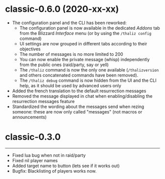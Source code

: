 # classic-0.6.0 (2020-xx-xx)

* The configuration panel and the CLI has been reworked:
  * The configuration panel is now available in the dedicated _Addons_ tab from the Blizzard _Interface_ menu (or by using the `/thaliz config` command)
  * UI settings are now grouped in different tabs according to their objectives
  * The number of messages is no more limited to 200
  * You can now enable the private message (whisp) independently from the public ones (raid/party, say or yell)
  * The `/thaliz` command is now the only one available (`/thalizversion` and others concatenated commands have been removed).
  * The `/thaliz debug` command is now hidden from the UI and the CLI help, as it should be used by advanced users only
* Added the french translation to the default resurrection messages
* Removed the message displayed in chat when enabling/disabling the resurrection messages feature
* Standardized the wording about the messages send when rezing someone: these are now only called "messages" (not macros or announcements)

# classic-0.3.0
--------------------------
* Fixed lua bug when not in raid/party
* Fixed nil player names
* Added target name to button (lets see if it works out)
* Bugfix: Blacklisting of players works now.
